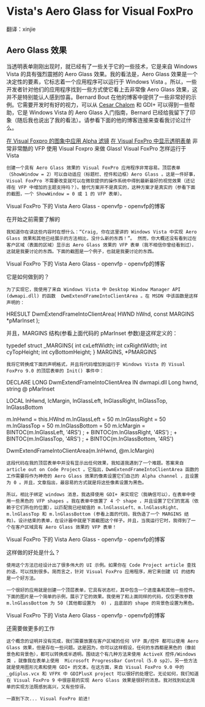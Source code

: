# Vista's Aero Glass for Visual FoxPro

翻译：xinjie

## Aero Glass 效果

当透明表单刚刚出现时，就已经有了一些关于它的一些技术，它是来自 Windows Vista 的具有强烈震撼的 Aero Glass 效果。我的看法是，Aero Glass 效果是一个决定性的要素，它标志着一个应用程序可以运行于 Windows Vista 。所以，一些开发者针对他们的应用程序找到一些方式使它看上去非常像 Aero Glass 效果，这并不是特别能认人感到惊喜。Bernard Bout 在他的博客中提供了一些非常好的示例。它需要开发时有好的视力，可以从 [Cesar Chalom](http://weblogs.foxite.com/cesarchalom/) 和 GDI+ 可以得到一些帮助，它是 Windows Vista 的 Aero Glass 入门指南，Bernard 已经给我留下了印象（随后我也说出了我的看法）。请参看下面的他的博客连接来查看我讨论过什么。

[在 Visual Foxpro 的图象中应用 Alpha 滤镜](https://github.com/vfp9/My_Translation/blob/main/bernardbout/%E5%9C%A8%20Visual%20Foxpro%20%E7%9A%84%E5%9B%BE%E8%B1%A1%E4%B8%AD%E5%BA%94%E7%94%A8%20Alpha%20%E6%BB%A4%E9%95%9C.md)
[在 Visual FoxPro 中显示透明表单](https://github.com/vfp9/My_Translation/blob/main/bernardbout/%E5%9C%A8%20Visual%20FoxPro%20%E4%B8%AD%E6%98%BE%E7%A4%BA%E9%80%8F%E6%98%8E%E8%A1%A8%E5%8D%95.md)
非常非常酷的 VFP
使用 Visual Foxpro 来做 Glass!
Visual FoxPro 怎样运行于 Vista

    创建一个具有 Aero Glass 效果的 Visual FoxPro 应用程序非常容易。顶层表单（ShowWindow = 2）可以自动适应（标题栏、控件和边框）Aero Glass 。这是一件好事，Visual FoxPro 不需要改变就可以在微软提供的操作系统中得到最新最好的视觉效果（还记得在 VFP 中增加的主题支持吗？）。替代方案并不是真实的，这种方案才是真实的（参看下面的截图，一个 ShowWindow = 0 或 1 的 VFP 表单）。

Visual FoxPro 下的 Vista Aero Glass - openvfp - openvfp的博客

在开始之前需要了解的

    我知道你在读这些内容时在想什么：“Craig, 你在这里讲的 Windows Vista 中实现 Aero Glass 效果和其他已经展示的方法相比，没什么新的东西！”。 然而，你大概还没有看到过在客户区域（表面的区域）显示出 Aero Glass 效果的 VFP 表单（我不相信你曾经看到过），这就是我要讨论的东西。下面的截图是一个例子，也就是我要讨论的东西。

Visual FoxPro 下的 Vista Aero Glass - openvfp - openvfp的博客

它是如何做到的？

    为了实现它，我使用了来自 Windows Vista 中 Desktop Window Manager API (dwmapi.dll) 的函数  DwmExtendFrameIntoClientArea 。在 MSDN 中该函数是这样声明的：

HRESULT DwmExtendFrameIntoClientArea(
HWND hWnd,
const MARGINS *pMarInset
);

并且，MARGINS 结构(参看上面代码的 pMarInset 参数)是这样定义的：

typedef struct _MARGINS{
int cxLeftWidth;
int cxRightWidth;
int cyTopHeight;
int cyBottomHeight;
} MARGINS, *PMARGINS

    我将它转换成下面的声明格式，并且将代码增加到运行于 Windows Vista 的 Visual FoxPro 9.0 的顶层表单的 Init() 事件中：

DECLARE LONG DwmExtendFrameIntoClientArea IN dwmapi.dll Long hwnd, string @ pMarInset

LOCAL lnHwnd, lcMargin, lnGlassLeft, lnGlassRight, lnGlassTop, lnGlassBottom

m.lnHwnd = this.HWnd
m.lnGlassLeft = 50
m.lnGlassRight = 50
m.lnGlassTop = 50
m.lnGlassBottom = 50
m.lcMargin = BINTOC(m.lnGlassLeft, '4RS') ;
            + BINTOC(m.lnGlassRight, '4RS') ;
            + BINTOC(m.lnGlassTop, '4RS') ;
            + BINTOC(m.lnGlassBottom, '4RS')

DwmExtendFrameIntoClientArea(m.lnHwnd, @m.lcMargin)

    这段代码在我的顶层表单中并没有显示出任何效果，我知道我遇到了一个难题。答案来自 article out on Code Project 。它指出，DwmExtendFrameIntoClientArea 函数的工作需要将作为神奇的 Aero Glass 效果的像素设置它们自己的 Alpha channel ，且设置为 0 。并且，文章指出，最容易的方式就是将这些像素设置为黑色。

    所以，相比于绑定 windows 消息，我选择使用 GDI+ 来实现它（我确信可以），在表单中使用一些黑色的 VFP shapes 。我在表单中放置了 4 个 shape ，并且设置了它们的宽高（依赖于它们所在的位置），以匹配我已经赋值的 m.lnGlassLeft、m.lnGlassRight、m.lnGlassTop 和 m.lnGlassBottom (参看上面的代码，我伪造了一个 MARGINS 结构)。设计结束的表单，在设计器中就是下面截图这个样子。并且，当我运行它时，我得到了一个在客户区域具有 Aero Glass 效果的 VFP 表单！

Visual FoxPro 下的 Vista Aero Glass - openvfp - openvfp的博客

这样做的好处是什么？

    使用这个方法已经设计出了很多伟大的 UI 示例。如果你在 Code Project article 查找的话，可以找到很多。简而言之，针对 Visual FoxPro 应用程序，用它来创建 UI 的结构是一个好方法。

    一个很好的应用就是创建一个顶层表单，它具有状态栏，其中包含一个进度条和其他一些控件。下面的图片是一个简单的示例，展示了它的效果。我使用了和上面同样的代码，仅仅更改参数  m.lnGlassBottom 为 50 (其他都设置为  0) ，且底部的 shape 的背景色设置为黑色。

Visual FoxPro 下的 Vista Aero Glass - openvfp - openvfp的博客

还需要做更多的工作

    这个概念的证明并没有完成，我们需要放置在客户区域的任何 VFP 类/控件 都可以使用 Aero Glass 效果，但是存在一些问题。这是因为，你可以这样假设，任何的东西都是黑色的（像前景色和背景色），都可以转换成半透明。围绕这个有几种方法来使用 ActiveX 控件/Windows 类 ，就像我在表单上使用  Microsoft ProgressBar Control（5.0 sp2）。另一些方法就是使用图形元素和使用 GDI+ 的文本。在这方面，来自 Visual FoxPro 9.0 中的 _gdiplus.vcx 和 VFPX 中 GDIPlusX project 可以很好的处理它。无论如何，我们知道在 Visual FoxPro 9 中很容易的实现 Aero Glass 效果是很好的消息。我对找到如此简单的实现方法既感到高兴，又有些惊讶。

    一直到下次... Visual FoxPro 前进!

